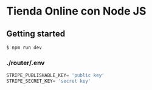 # Tienda Online con Node JS

## Getting started
```
$ npm run dev

```

### ./router/.env
```js
STRIPE_PUBLISHABLE_KEY= 'public key'
STRIPE_SECRET_KEY= 'secret key'
```


